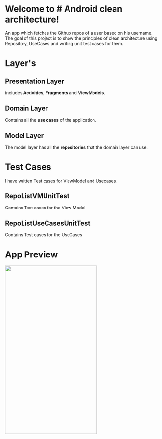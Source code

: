 # Welcome to # Android clean architecture!

An app which fetches the Github repos of a user based on his username. The goal of this project is to show the principles of clean architecture using Repository, UseCases and writing unit test cases for them.


# Layer's



## **Presentation Layer**

Includes **Activities**, **Fragments** and **ViewModels**.


## Domain Layer

Contains all the **use cases** of the application.

## Model Layer

The model layer has all the **repositories** that the domain layer can use.

# Test Cases

I have written Test cases for ViewModel and Usecases.

## RepoListVMUnitTest

Contains Test cases for the View Model

## RepoListUseCasesUnitTest

Contains Test cases for the UseCases

# App Preview

<img src="app_preview.gif" width="300" height="550"/>
